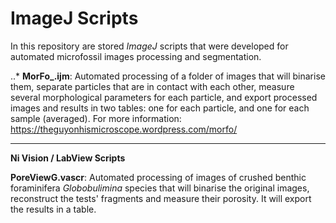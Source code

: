 # ImageJ Scripts
In this repository are stored *ImageJ* scripts that were developed for automated microfossil images processing and segmentation.

..* **MorFo_.ijm**: Automated processing of a folder of images that will binarise them, separate particles that are in contact with each other, measure several morphological parameters for each particle, and export processed images and results in two tables: one for each particle, and one for each sample (averaged). For more information: https://theguyonhismicroscope.wordpress.com/morfo/

***

**Ni Vision / LabView Scripts**

**PoreViewG.vascr**: Automated processing of images of crushed benthic foraminifera *Globobulimina* species that will binarise the original images, reconstruct the tests' fragments and measure their porosity. It will export the results in a table.
